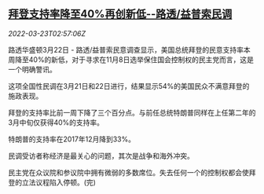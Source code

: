 <!--1648006262000-->
[拜登支持率降至40%再创新低--路透/益普索民调](https://cn.reuters.com/article/poll-us-biden-support-rate-0323-idCNKCS2LK07K)
------

<div><i>2022-03-23T02:57:06Z</i></div><p>路透华盛顿3月22日 - 路透/益普索民意调查显示，美国总统拜登的民意支持率本周降至40%的新低，对于寻求在11月8日选举保住国会控制权的民主党而言，这是一个明确警讯。</p><p>这项全国性民调在3月21日和22日进行，结果显示54%的美国民众不满意拜登的施政表现。</p><p>拜登的支持率比前一周下降了三个百分点。与前任总统特朗普同样在上任第二年的3月中旬仅获得40%的支持率。</p><p>特朗普的支持率在2017年12月降到33%。</p><p>民调受访者称经济是最关心的问题，其次是战争和海外冲突。</p><p>民主党在众议院和参议院中拥有微弱的多数席位。失去任何一个的控制权都会使拜登的立法议程陷入停顿。(完)</p>

